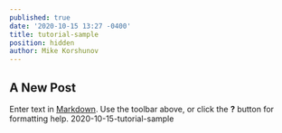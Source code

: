 ```yaml
---
published: true
date: '2020-10-15 13:27 -0400'
title: tutorial-sample
position: hidden
author: Mike Korshunov
---
```

## A New Post

Enter text in [Markdown](http://daringfireball.net/projects/markdown/). Use the toolbar above, or click the **?** button for formatting help.
2020-10-15-tutorial-sample